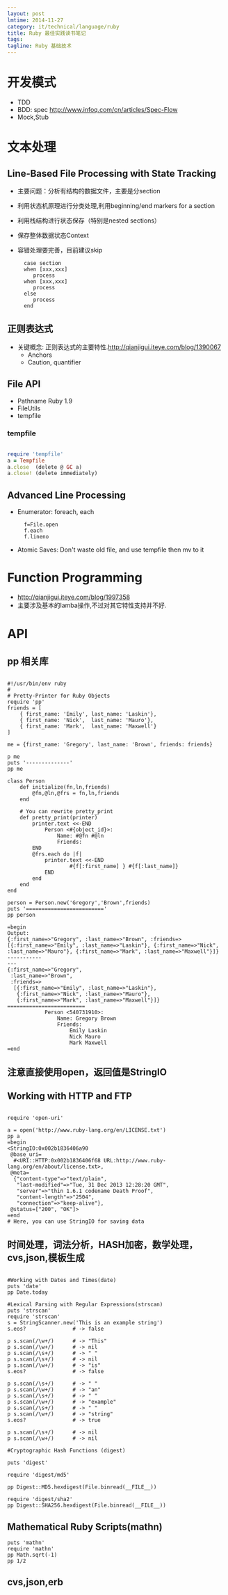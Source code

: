 ```yaml
---
layout: post
lmtime: 2014-11-27
category: it/technical/language/ruby
title: Ruby 最佳实践读书笔记
tags: 
tagline: Ruby 基础技术
---
```


# 开发模式

* TDD
* BDD: spec http://www.infoq.com/cn/articles/Spec-Flow
* Mock,Stub

# 文本处理

## Line-Based File Processing with State Tracking
* 主要问题：分析有结构的数据文件，主要是分section
* 利用状态机原理进行分类处理,利用beginning/end markers for a section
* 利用栈结构进行状态保存（特别是nested sections）
* 保存整体数据状态Context
* 容错处理要完善，目前建议skip

        case section
        when [xxx,xxx]
           process
        when [xxx,xxx]
           process
        else
           process
        end

## 正则表达式
* 关键概念: 正则表达式的主要特性.http://qianjigui.iteye.com/blog/1390067
    * Anchors
    * Caution, quantifier

## File API
* Pathname Ruby 1.9
* FileUtils
* tempfile

### tempfile

```ruby

require 'tempfile'
a = Tempfile
a.close  (delete @ GC a)
a.close! (delete immediately)
```

## Advanced Line Processing
* Enumerator: foreach, each

        f=File.open
        f.each
        f.lineno

* Atomic Saves: Don't waste old file, and use tempfile then mv to it

# Function Programming
* http://qianjigui.iteye.com/blog/1997358
* 主要涉及基本的lamba操作,不过对其它特性支持并不好.


# API

## pp 相关库

```

#!/usr/bin/env ruby
#
# Pretty-Printer for Ruby Objects
require 'pp'
friends = [
    { first_name: 'Emily', last_name: 'Laskin'},
    { first_name: 'Nick',  last_name: 'Mauro'},
    { first_name: 'Mark',  last_name: 'Maxwell'}
]

me = {first_name: 'Gregory', last_name: 'Brown', friends: friends}

p me
puts '--------------'
pp me

class Person
    def initialize(fn,ln,friends)
        @fn,@ln,@frs = fn,ln,friends
    end

    # You can rewrite pretty_print
    def pretty_print(printer)
        printer.text <<-END
            Person <#{object_id}>:
                Name: #@fn #@ln
                Friends:
        END
        @frs.each do |f|
            printer.text <<-END
                    #{f[:first_name] } #{f[:last_name]}
            END
        end
    end
end

person = Person.new('Gregory','Brown',friends)
puts '========================='
pp person

=begin
Output:
{:first_name=>"Gregory", :last_name=>"Brown", :friends=>[{:first_name=>"Emily", :last_name=>"Laskin"}, {:first_name=>"Nick", :last_name=>"Mauro"}, {:first_name=>"Mark", :last_name=>"Maxwell"}]}
-----------
---
{:first_name=>"Gregory",
 :last_name=>"Brown",
 :friends=>
  [{:first_name=>"Emily", :last_name=>"Laskin"},
   {:first_name=>"Nick", :last_name=>"Mauro"},
   {:first_name=>"Mark", :last_name=>"Maxwell"}]}
=========================
            Person <540731910>:
                Name: Gregory Brown
                Friends:
                    Emily Laskin
                    Nick Mauro
                    Mark Maxwell
=end
```

## 注意直接使用open，返回值是StringIO

## Working with HTTP and FTP

```

require 'open-uri'

a = open('http://www.ruby-lang.org/en/LICENSE.txt')
pp a
=begin
<StringIO:0x002b1836406a90
 @base_uri=
  #<URI::HTTP:0x002b1836406f68 URL:http://www.ruby-lang.org/en/about/license.txt>,
 @meta=
  {"content-type"=>"text/plain",
   "last-modified"=>"Tue, 31 Dec 2013 12:28:20 GMT",
   "server"=>"thin 1.6.1 codename Death Proof",
   "content-length"=>"2504",
   "connection"=>"keep-alive"},
 @status=["200", "OK"]>
=end
# Here, you can use StringIO for saving data
```

## 时间处理，词法分析，HASH加密，数学处理，cvs,json,模板生成

```

#Working with Dates and Times(date)
puts 'date'
pp Date.today

#Lexical Parsing with Regular Expressions(strscan)
puts 'strscan'
require 'strscan'
s = StringScanner.new('This is an example string')
s.eos?               # -> false

p s.scan(/\w+/)      # -> "This"
p s.scan(/\w+/)      # -> nil
p s.scan(/\s+/)      # -> " "
p s.scan(/\s+/)      # -> nil
p s.scan(/\w+/)      # -> "is"
s.eos?               # -> false

p s.scan(/\s+/)      # -> " "
p s.scan(/\w+/)      # -> "an"
p s.scan(/\s+/)      # -> " "
p s.scan(/\w+/)      # -> "example"
p s.scan(/\s+/)      # -> " "
p s.scan(/\w+/)      # -> "string"
s.eos?               # -> true

p s.scan(/\s+/)      # -> nil
p s.scan(/\w+/)      # -> nil

#Cryptographic Hash Functions (digest)

puts 'digest'

require 'digest/md5'

pp Digest::MD5.hexdigest(File.binread(__FILE__))

require 'digest/sha2'
pp Digest::SHA256.hexdigest(File.binread(__FILE__))
```

## Mathematical Ruby Scripts(mathn)

```
puts 'mathn'
require 'mathn'
pp Math.sqrt(-1)
pp 1/2
```

## cvs,json,erb

